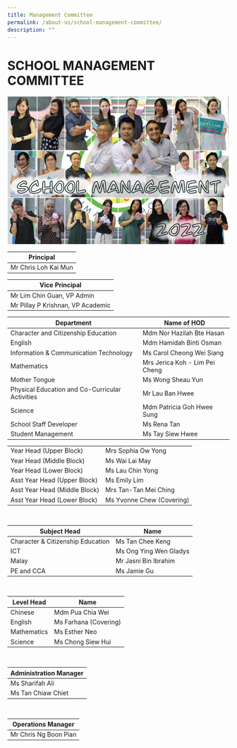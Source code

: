 ```yaml
---
title: Management Committee
permalink: /about-us/school-management-committee/
description: ""
---
```

# SCHOOL MANAGEMENT COMMITTEE
![smc](/images/SMC2022.jpg)




| Principal | 
| -------- |
| Mr Chris Loh Kai Mun   | 




| Vice Principal | 
| -------- | 
| Mr Lim Chin Guan, VP Admin
| Mr Pillay P Krishnan, VP Academic | 




| Department | Name of HOD | 
| -------- | -------- | 
| Character and Citizenship Education     | Mdm Nor Hazilah Bte Hasan     |
| English  | Mdm Hamidah Binti Osman  |
| Information & Communication Technology | Ms Carol Cheong Wei Siang  |
| Mathematics |  Mrs Jerica Koh - Lim Pei Cheng |
|  Mother Tongue  |  Ms Wong Sheau Yun |
|  Physical Education and Co-Curricular Activities |  Mr Lau Ban Hwee |
| Science  |  Mdm Patricia Goh Hwee Sung  |
| School Staff Developer  | Ms Rena Tan  |
|  Student Management | Ms Tay Siew Hwee  |<br>



|  |  | 
| -------- | -------- | 
| Year Head (Upper Block)     | Mrs Sophia Ow Yong     |
| Year Head (Middle Block)     | Ms Wai Lai May     |
| Year Head (Lower Block)     | Ms Lau Chin Yong     |
| Asst Year Head (Upper Block)     | Ms Emily Lim     |
| Asst Year Head (Middle Block)     | Mrs Tan-Tan Mei Ching     |
| Asst Year Head (Lower Block)     | Ms Yvonne Chew (Covering)     |
<br>



| Subject Head | Name | 
| -------- | -------- | 
| Character & Citizenship Education     | Ms Tan Chee Keng     |
| ICT  | Ms Ong Ying Wen Gladys |
| Malay  |  Mr Jasni Bin Ibrahim  |
| PE and CCA  | Ms Jamie Gu  |

<br>

| Level Head | Name |
| -------- | -------- |
| Chinese  |  Mdm Pua Chia Wei    |
| English  |  Ms Farhana (Covering)   |
| Mathematics  |  Ms Esther Neo  |
| Science  |  Ms Chong Siew Hui  | 

<br>

| Administration Manager |
|---|
| Ms Sharifah Ali  |
| Ms Tan Chiaw Chiet |

<br>



|   Operations Manager  |
|-----------|
| Mr Chris Ng Boon Pian |
